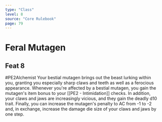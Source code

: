 ```yaml
---
type: "Class"
level: 8
source: "Core Rulebook"
page: 79
---
```

# Feral Mutagen
## Feat 8
#PE2Alchemist
Your bestial mutagen brings out the beast lurking within you, granting you especially sharp claws and teeth as well as a ferocious appearance. Whenever you're affected by a bestial mutagen, you gain the mutagen's item bonus to your [[PE2 - Intimidation]] checks. In addition, your claws and jaws are increasingly vicious, and they gain the deadly d10 trait. Finally, you can increase the mutagen's penalty to AC from -1 to -2 and, in exchange, increase the damage die size of your claws and jaws by one step.